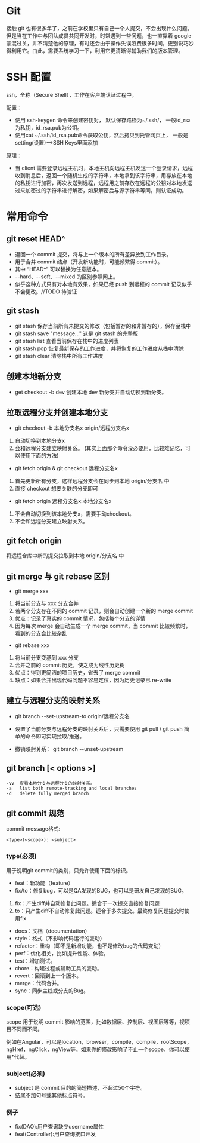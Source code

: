 # Git
接触 git 也有很多年了，之前在学校里只有自己一个人提交，不会出现什么问题。但是当在工作中与团队成员共同开发时，时常遇到一些问题，也一直靠着 google 蒙混过关，并不清楚他的原理，有时还会由于操作失误浪费很多时间，更别说巧妙得利用它。由此，需要系统学习一下，利用它更清晰得辅助我们的版本管理。

# SSH 配置
ssh，全称（Secure Shell），工作在客户端认证过程中。

配置：
- 使用 ssh-keygen 命令来创建密钥对， 默认保存路径为~/.ssh/， 一般id_rsa为私钥，id_rsa.pub为公钥。
- 使用cat ~/.ssh/id_rsa.pub命令获取公钥，然后拷贝到托管网页上， 一般是setting(设置)—>SSH Keys里面添加

原理：
- 当 client 需要登录远程主机时，本地主机向远程主机发送一个登录请求，远程收到消息后，返回一个随机生成的字符串，本地拿到该字符串，用存放在本地的私钥进行加密，再次发送到远程，远程用之前存放在远程的公钥对本地发送过来加密过的字符串进行解密，如果解密后与源字符串等同，则认证成功。

# 常用命令
## git reset HEAD^
- 退回一个 commit 提交，将与上一个版本的所有差异放到工作目录。
- 用于合并 commit 结点（开发新功能时，可能频繁得 commit）。
- 其中 “HEAD^” 可以替换为任意版本。
- --hard、--soft、--mixed 的区别参照网上。
- 似乎这种方式只有对本地有效果，如果已经 push 到远程的 commit 记录似乎不会更改。//TODO 待验证

## git stash
- git stash
保存当前所有未提交的修改（包括暂存的和非暂存的），保存至栈中
- git stash save "message..."
这是 git stash 的完整版
- git stash list
查看当前保存在栈中的进度列表
- git stash pop
恢复最新保存的工作进度，并将恢复的工作进度从栈中清除
- git stash clear
清除栈中所有工作进度

## 创建本地新分支
- get checkout -b dev 创建本地 dev 新分支并自动切换到新分支。

## 拉取远程分支并创建本地分支
- git checkout -b 本地分支名x origin/远程分支名x
1. 自动切换到本地分支x
2. 会和远程分支建立映射关系。
(其实上面那个命令没必要用，比较难记忆，可以使用下面的方法)
- git fetch origin & git checkout 远程分支名x
1. 首先更新所有分支，这样远程分支会在同步到本地 origin/分支名 中
2. 直接 checkout 想要关联的分支即可


- git fetch origin 远程分支名x:本地分支名x
1. 不会自动切换到该本地分支x，需要手动checkout。
2. 不会和远程分支建立映射关系。

## git fetch origin
将远程仓库中新的提交拉取到本地 origin/分支名 中

## git merge 与 git rebase 区别
- git merge xxx
1. 将当前分支与 xxx 分支合并
2. 若两个分支存在不同的 commit 记录，则会自动创建一个新的 merge commit
3. 优点：记录了真实的 commit 情况，包括每个分支的详情
4. 因为每次 merge 会自动生成一个 merge commit，当 commit 比较频繁时，看到的分支会比较杂乱

- git rebase xxx
1. 将当前分支变基到 xxx 分支
2. 合并之前的 commit 历史，使之成为线性历史树
3. 优点：得到更简洁的项目历史，省去了 merge commit
4. 缺点：如果合并出现代码问题不容易定位，因为历史记录已 re-write

## 建立与远程分支的映射关系
- git branch --set-upstream-to origin/远程分支名
- 设置了当前分支与远程分支的映射关系后，只需要使用 git pull / git push 简单的命令即可实现拉取/推送。

- 撤销映射关系： git branch --unset-upstream

## git branch [< options >]
    -vv  查看本地分支与远程分支的映射关系。
    -a   list both remote-tracking and local branches
    -d   delete fully merged branch

## git commit 规范
commit message格式: 
```
<type>(<scope>): <subject>
```

### type(必须)
用于说明git commit的类别，只允许使用下面的标识。
- feat：新功能（feature）
- fix/to：修复bug，可以是QA发现的BUG，也可以是研发自己发现的BUG。
1. fix：产生diff并自动修复此问题。适合于一次提交直接修复问题
2. to：只产生diff不自动修复此问题。适合于多次提交。最终修复问题提交时使用fix
- docs：文档（documentation）
- style：格式（不影响代码运行的变动）
- refactor：重构（即不是新增功能，也不是修改bug的代码变动）
- perf：优化相关，比如提升性能、体验。
- test：增加测试。
- chore：构建过程或辅助工具的变动。
- revert：回滚到上一个版本。
- merge：代码合并。
- sync：同步主线或分支的Bug。

### scope(可选)
scope 用于说明 commit 影响的范围，比如数据层、控制层、视图层等等，视项目不同而不同。

例如在Angular，可以是location，browser，compile，compile，rootScope， ngHref，ngClick，ngView等。如果你的修改影响了不止一个scope，你可以使用*代替。

### subject(必须)
- subject 是 commit 目的的简短描述，不超过50个字符。
- 结尾不加句号或其他标点符号。

### 例子
- fix(DAO):用户查询缺少username属性
- feat(Controller):用户查询接口开发
